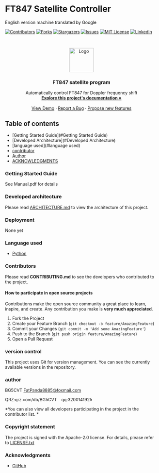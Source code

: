 # FT847 Satellite Controller

English version machine translated by Google

<!-- PROJECT SHIELDS -->

[![Contributors][contributors-shield]][contributors-url]
[![Forks][forks-shield]][forks-url]
[![Stargazers][stars-shield]][stars-url]
[![Issues][issues-shield]][issues-url]
[![MIT License][license-shield]][license-url]
[![LinkedIn][linkedin-shield]][linkedin-url]

<!-- PROJECT LOGO -->
<br />

<p align="center">
   <a href="https://github.com/GAQPanda/FT-847-Satellite-controller/">
     <img src="images/logo.png" alt="Logo" width="80" height="80">
   </a>

   <h3 align="center">FT847 satellite program</h3>
   <p align="center">
     Automatically control FT847 for Doppler frequency shift<br />
     <a href="https://github.com/GAQPanda/FT-847-Satellite-controller"><strong>Explore this project's documentation »</strong></a>
     <br />
     <br />
     <a href="https://github.com/GAQPanda/FT-847-Satellite-controller">View Demo</a>
     ·
     <a href="https://github.com/GAQPanda/FT-847-Satellite-controller/issues">Report a Bug</a>
     ·
     <a href="https://github.com/GAQPanda/FT-847-Satellite-controller/issues">Propose new features</a>
   </p>

</p>


 
## Table of contents

- [Getting Started Guide](#Getting Started Guide)
- [Developed Architecture](#Developed Architecture)
- [language used](#language used)
- [contributor](#contributor)
- [Author](#author)
- [ACKNOWLEDGMENTS](#ACKNOWLEDGMENTS)

### Getting Started Guide

See Manual.pdf for details


### Developed architecture

Please read [ARCHITECTURE.md](https://github.com/GAQPanda/FT-847-Satellite-controller/blob/master/ARCHITECTURE.md) to view the architecture of this project.

### Deployment

None yet

### Language used

- [Python](https://Python.org)

### Contributors

Please read **CONTRIBUTING.md** to see the developers who contributed to the project.

#### How to participate in open source projects

Contributions make the open source community a great place to learn, inspire, and create. Any contribution you make is **very much appreciated**.


1. Fork the Project
2. Create your Feature Branch (`git checkout -b feature/AmazingFeature`)
3. Commit your Changes (`git commit -m 'Add some AmazingFeature'`)
4. Push to the Branch (`git push origin feature/AmazingFeature`)
5. Open a Pull Request



### version control

This project uses Git for version management. You can see the currently available versions in the repository.

### author

BG5CVT
FatPanda8885@foxmail.com

QRZ:qrz.com/db/BG5CVT &ensp; qq:3200141925

  *You can also view all developers participating in the project in the contributor list. *

### Copyright statement

The project is signed with the Apache-2.0 license. For details, please refer to [LICENSE.txt](https://github.com/GAQPanda/FT-847-Satellite-controller/blob/master/LICENSE.txt)

### Acknowledgments


- [GitHub](https://github.com)

<!-- links -->
[your-project-path]:GAQPanda/FT-847-Satellite-controller
[contributors-shield]: https://img.shields.io/github/contributors/GAQPanda/FT-847-Satellite-controller.svg?style=flat-square
[contributors-url]: https://github.com/GAQPanda/FT-847-Satellite-controller/graphs/contributors
[forks-shield]: https://img.shields.io/github/forks/GAQPanda/FT-847-Satellite-controller.svg?style=flat-square
[forks-url]: https://github.com/GAQPanda/FT-847-Satellite-controller/network/members
[stars-shield]: https://img.shields.io/github/stars/GAQPanda/FT-847-Satellite-controller.svg?style=flat-square
[stars-url]: https://github.com/GAQPanda/FT-847-Satellite-controller/stargazers
[issues-shield]: https://img.shields.io/github/issues/GAQPanda/FT-847-Satellite-controller.svg?style=flat-square
[issues-url]: https://img.shields.io/github/issues/GAQPanda/FT-847-Satellite-controller.svg
[license-shield]: https://img.shields.io/github/license/GAQPanda/FT-847-Satellite-controller.svg?style=flat-square
[license-url]: https://github.com/GAQPanda/FT-847-Satellite-controller/blob/master/LICENSE.txt
[linkedin-shield]: https://img.shields.io/badge/-LinkedIn-black.svg?style=flat-square&logo=linkedin&colorB=555
[linkedin-url]: https://linkedin.com/in/shaojintian
